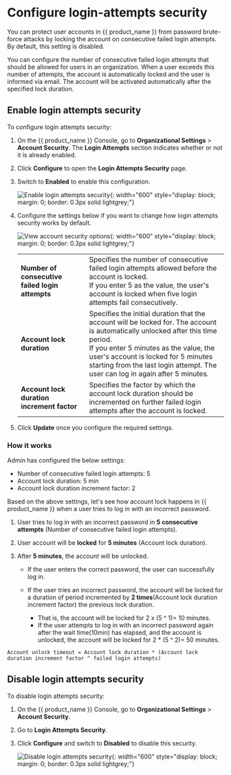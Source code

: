 # Configure login-attempts security

You can protect user accounts in {{ product_name }} from password brute-force attacks by locking the account on consecutive failed login attempts. By default, this setting is disabled.

You can configure the number of consecutive failed login attempts that should be allowed for users in an organization. When a user exceeds this number of attempts, the account is automatically locked and the user is informed via email. The account will be activated automatically after the specified lock duration.

## Enable login attempts security

To configure login attempts security:

1. On the {{ product_name }} Console, go to **Organizational Settings** > **Account Security**.
    The **Login Attempts** section indicates whether or not it is already enabled.

2. Click **Configure** to open the **Login Attempts Security** page.

3. Switch to **Enabled** to enable this configuration.  

    ![Enable login attempts security]({{base_path}}/assets/img/guides/organization/account-security/login-attempts-security/enable-login-attempts-security.png){: width="600" style="display: block; margin: 0; border: 0.3px solid lightgrey;"}

4. Configure the settings below if you want to change how login attempts security works by default.

    ![View account security options]({{base_path}}/assets/img/guides/organization/account-security/login-attempts-security/configure-login-attempts-security.png){: width="600" style="display: block; margin: 0; border: 0.3px solid lightgrey;"}

    <table>
       <tbody>
          <tr>
               <td><b>Number of consecutive failed login attempts</b></td>
               <td>Specifies the number of consecutive failed login attempts allowed before the account is locked. <br>
               If you enter 5 as the value, the user's account is locked when five login attempts fail consecutively.</td>
          </tr>
          <tr>
             <td><b>Account lock duration</b></td>
             <td>Specifies the initial duration that the account will be locked for. The account is automatically unlocked after this time period. <br>
             If you enter 5 minutes as the value, the user's account is locked for 5 minutes starting from the last login attempt. The user can log in again after 5 minutes.</td>
        </tr>
        <tr>
            <td><b>Account lock duration increment factor</b></td>
            <td>Specifies the factor by which the account lock duration should be incremented on further failed login attempts after the account is locked.</td>
       </tr>
       </tbody>
    </table>

5. Click **Update** once you configure the required settings.

### How it works

Admin has configured the below settings:

- Number of consecutive failed login attempts: 5
- Account lock duration: 5 min
- Account lock duration increment factor: 2

Based on the above settings, let's see how account lock happens in {{ product_name }} when a user tries to log in with an incorrect password.

1. User tries to log in with an incorrect password in **5 consecutive attempts** (Number of consecutive failed login attempts).
2. User account will be **locked** for **5 minutes** (Account lock duration).
3. After **5 minutes**, the account will be unlocked.

   - If the user enters the correct password, the user can successfully log in.
   - If the user tries an incorrect password, the account will be locked for a duration of period incremented by **2 times**(Account lock duration increment factor) the previous lock duration.

       - That is, the account will be locked for 2 x (5 ^ 1)= 10 minutes.
       - If the user attempts to log in with an incorrect password again after the wait time(10min) has elapsed, and the account is unlocked, the account will be locked for 2 * (5 ^ 2)= 50 minutes.

``` 
Account unlock timeout = Account lock duration * (Account lock duration increment factor ^ failed login attempts)
```

## Disable login attempts security

To disable login attempts security:

1. On the {{ product_name }} Console, go to **Organizational Settings** > **Account Security**.
2. Go to **Login Attempts Security**.
3. Click **Configure** and switch to **Disabled** to disable this security.  

    ![Disable login attempts security]({{base_path}}/assets/img/guides/organization/account-security/login-attempts-security/disable-login-attempts-security.png){: width="600" style="display: block; margin: 0; border: 0.3px solid lightgrey;"}
